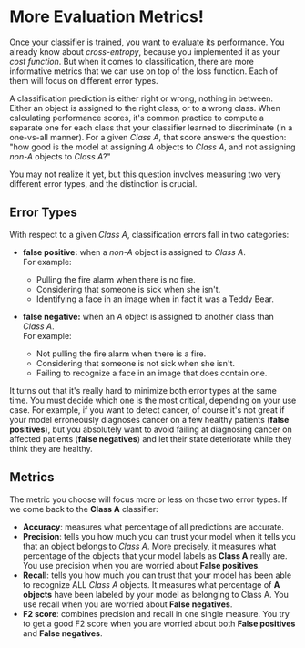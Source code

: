 # More Evaluation Metrics!

Once your classifier is trained, you want to evaluate its performance. You already know about *cross-entropy*, because you implemented it as your *cost function*. But when it comes to classification, there are more informative metrics that we can use on top of the loss function. Each of them will focus on different error types.
 
A classification prediction is either right or wrong, nothing in between. Either an object is assigned to the right class, or to a wrong class. When calculating performance scores, it's common practice to compute a separate one for each class that your classifier learned to discriminate (in a one-vs-all manner). For a given *Class A*, that score answers the question: "how good is the model at assigning *A* objects to *Class A*, and not assigning *non-A* objects to *Class A*?"  

You may not realize it yet, but this question involves measuring two very different error types, and the distinction is crucial.

## Error Types
With respect to a given *Class A*, classification errors fall in two categories:
- **false positive:** when a *non-A* object is assigned to *Class A*.  
  For example: 
  - Pulling the fire alarm when there is no fire.
  - Considering that someone is sick when she isn't.
  - Identifying a face in an image when in fact it was a Teddy Bear.

- **false negative:** when an *A* object is assigned to another class than *Class A*.  
  For example: 
  - Not pulling the fire alarm when there is a fire.
  - Considering that someone is not sick when she isn't.
  - Failing to recognize a face in an image that does contain one.

It turns out that it's really hard to minimize both error types at the same time. You must decide which one is the most critical, depending on your use case. For example, if you want to detect cancer, of course it's not great if your model erroneously diagnoses cancer on a few healthy patients (**false positives**), but you absolutely want to avoid failing at diagnosing cancer on affected patients (**false negatives**) and let their state deteriorate while they think they are healthy. 

## Metrics
The metric you choose will focus more or less on those two error types. If we come back to the **Class A** classifier: 
- **Accuracy**: measures what percentage of all predictions are accurate.
- **Precision**: tells you how much you can trust your model when it tells you that an object belongs to *Class A*. More precisely, it measures what percentage of the objects that your model labels as **Class A** really are. You use precision when you are worried about **False positives**.
- **Recall**: tells you how much you can trust that your model has been able to recognize ALL *Class A* objects. It measures what percentage of **A objects** have been labeled by your model as belonging to Class A. You use recall when you are worried about **False negatives**.
- **F2 score**: combines precision and recall in one single measure. You try to get a good F2 score when you are worried about both **False positives** and **False negatives**.